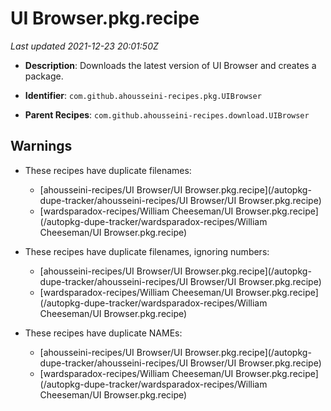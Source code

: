 # UI Browser.pkg.recipe

_Last updated 2021-12-23 20:01:50Z_

- **Description**: Downloads the latest version of UI Browser and creates a package.

- **Identifier**: `com.github.ahousseini-recipes.pkg.UIBrowser`

- **Parent Recipes**: `com.github.ahousseini-recipes.download.UIBrowser`


## Warnings

- These recipes have duplicate filenames:
    - [ahousseini-recipes/UI Browser/UI Browser.pkg.recipe](/autopkg-dupe-tracker/ahousseini-recipes/UI Browser/UI Browser.pkg.recipe)
    - [wardsparadox-recipes/William Cheeseman/UI Browser.pkg.recipe](/autopkg-dupe-tracker/wardsparadox-recipes/William Cheeseman/UI Browser.pkg.recipe)

- These recipes have duplicate filenames, ignoring numbers:
    - [ahousseini-recipes/UI Browser/UI Browser.pkg.recipe](/autopkg-dupe-tracker/ahousseini-recipes/UI Browser/UI Browser.pkg.recipe)
    - [wardsparadox-recipes/William Cheeseman/UI Browser.pkg.recipe](/autopkg-dupe-tracker/wardsparadox-recipes/William Cheeseman/UI Browser.pkg.recipe)

- These recipes have duplicate NAMEs:
    - [ahousseini-recipes/UI Browser/UI Browser.pkg.recipe](/autopkg-dupe-tracker/ahousseini-recipes/UI Browser/UI Browser.pkg.recipe)
    - [wardsparadox-recipes/William Cheeseman/UI Browser.pkg.recipe](/autopkg-dupe-tracker/wardsparadox-recipes/William Cheeseman/UI Browser.pkg.recipe)